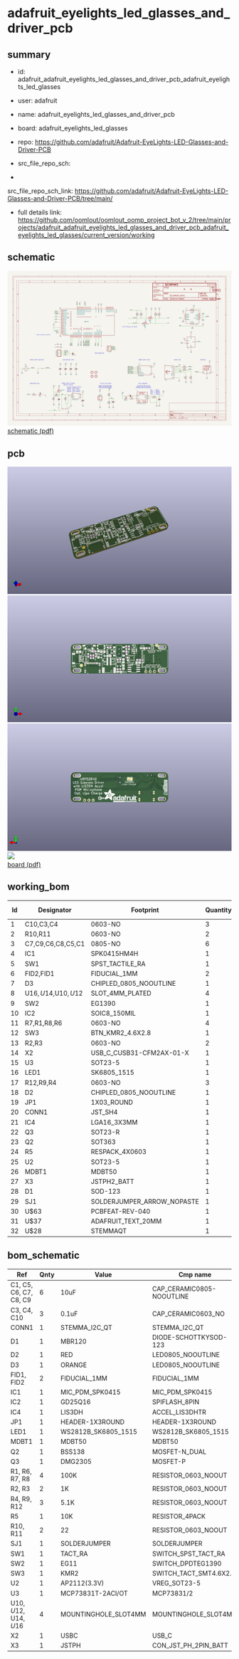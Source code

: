 # adafruit_eyelights_led_glasses_and_driver_pcb
 
## summary 
* id: adafruit_adafruit_eyelights_led_glasses_and_driver_pcb_adafruit_eyelights_led_glasses
* user: adafruit
* name: adafruit_eyelights_led_glasses_and_driver_pcb
* board: adafruit_eyelights_led_glasses
* repo: https://github.com/adafruit/Adafruit-EyeLights-LED-Glasses-and-Driver-PCB



* src_file_repo_sch: 
*
 src_file_repo_sch_link: https://github.com/adafruit/Adafruit-EyeLights-LED-Glasses-and-Driver-PCB/tree/main/
* full details link: https://github.com/oomlout/oomlout_oomp_project_bot_v_2/tree/main/projects/adafruit_adafruit_eyelights_led_glasses_and_driver_pcb_adafruit_eyelights_led_glasses/current_version/working  

## schematic  
![](working_schematic_600.png)  
[schematic (pdf)](working_schematic.pdf)  

## pcb  
![](working_3d_600.png) 
![](working_3d_front_600.png)  
![](working_3d_back_600.png)  
![](working_600.png)  
[board (pdf)](working.pdf)  

## working_bom
| Id | Designator | Footprint | Quantity | Designation | Supplier and ref |  | None | 
| --- | --- | --- | --- | --- | --- | --- | --- | 
| 1 | C10,C3,C4 | 0603-NO | 3 | 0.1uF |  |  | [''] | 
| 2 | R10,R11 | 0603-NO | 2 | 22 |  |  | [''] | 
| 3 | C7,C9,C6,C8,C5,C1 | 0805-NO | 6 | 10uF |  |  | [''] | 
| 4 | IC1 | SPK0415HM4H | 1 | MIC_PDM_SPK0415 |  |  | [''] | 
| 5 | SW1 | SPST_TACTILE_RA | 1 | TACT_RA |  |  | [''] | 
| 6 | FID2,FID1 | FIDUCIAL_1MM | 2 | FIDUCIAL_1MM |  |  | [''] | 
| 7 | D3 | CHIPLED_0805_NOOUTLINE | 1 | ORANGE |  |  | [''] | 
| 8 | U$16,U$14,U$10,U$12 | SLOT_4MM_PLATED | 4 | MOUNTINGHOLE_SLOT4MM |  |  | [''] | 
| 9 | SW2 | EG1390 | 1 | EG11 |  |  | [''] | 
| 10 | IC2 | SOIC8_150MIL | 1 | GD25Q16 |  |  | [''] | 
| 11 | R7,R1,R8,R6 | 0603-NO | 4 | 100K |  |  | [''] | 
| 12 | SW3 | BTN_KMR2_4.6X2.8 | 1 | KMR2 |  |  | [''] | 
| 13 | R2,R3 | 0603-NO | 2 | 1K |  |  | [''] | 
| 14 | X2 | USB_C_CUSB31-CFM2AX-01-X | 1 | USBC |  |  | [''] | 
| 15 | U3 | SOT23-5 | 1 | MCP73831T-2ACI/OT |  |  | [''] | 
| 16 | LED1 | SK6805_1515 | 1 | WS2812B_SK6805_1515 |  |  | [''] | 
| 17 | R12,R9,R4 | 0603-NO | 3 | 5.1K |  |  | [''] | 
| 18 | D2 | CHIPLED_0805_NOOUTLINE | 1 | RED |  |  | [''] | 
| 19 | JP1 | 1X03_ROUND | 1 |  |  |  | [''] | 
| 20 | CONN1 | JST_SH4 | 1 | STEMMA_I2C_QT |  |  | [''] | 
| 21 | IC4 | LGA16_3X3MM | 1 | LIS3DH |  |  | [''] | 
| 22 | Q3 | SOT23-R | 1 | DMG2305 |  |  | [''] | 
| 23 | Q2 | SOT363 | 1 | BSS138 |  |  | [''] | 
| 24 | R5 | RESPACK_4X0603 | 1 | 10K |  |  | [''] | 
| 25 | U2 | SOT23-5 | 1 | AP2112(3.3V) |  |  | [''] | 
| 26 | MDBT1 | MDBT50 | 1 | MDBT50 |  |  | [''] | 
| 27 | X3 | JSTPH2_BATT | 1 | JSTPH |  |  | [''] | 
| 28 | D1 | SOD-123 | 1 | MBR120 |  |  | [''] | 
| 29 | SJ1 | SOLDERJUMPER_ARROW_NOPASTE | 1 |  |  |  | [''] | 
| 30 | U$63 | PCBFEAT-REV-040 | 1 |  |  |  | [''] | 
| 31 | U$37 | ADAFRUIT_TEXT_20MM | 1 |  |  |  | [''] | 
| 32 | U$28 | STEMMAQT | 1 |  |  |  | [''] | 


## bom_schematic
| Ref | Qnty | Value | Cmp name | Footprint | Description | Vendor | DNP | 
| --- | --- | --- | --- | --- | --- | --- | --- | 
| C1, C5, C6, C7, C8, C9 | 6 | 10uF | CAP_CERAMIC0805-NOOUTLINE | working:0805-NO |  |  |  | 
| C3, C4, C10 | 3 | 0.1uF | CAP_CERAMIC0603_NO | working:0603-NO |  |  |  | 
| CONN1 | 1 | STEMMA_I2C_QT | STEMMA_I2C_QT | working:JST_SH4 |  |  |  | 
| D1 | 1 | MBR120 | DIODE-SCHOTTKYSOD-123 | working:SOD-123 |  |  |  | 
| D2 | 1 | RED | LED0805_NOOUTLINE | working:CHIPLED_0805_NOOUTLINE |  |  |  | 
| D3 | 1 | ORANGE | LED0805_NOOUTLINE | working:CHIPLED_0805_NOOUTLINE |  |  |  | 
| FID1, FID2 | 2 | FIDUCIAL_1MM | FIDUCIAL_1MM | working:FIDUCIAL_1MM |  |  |  | 
| IC1 | 1 | MIC_PDM_SPK0415 | MIC_PDM_SPK0415 | working:SPK0415HM4H |  |  |  | 
| IC2 | 1 | GD25Q16 | SPIFLASH_8PIN | working:SOIC8_150MIL |  |  |  | 
| IC4 | 1 | LIS3DH | ACCEL_LIS3DHTR | working:LGA16_3X3MM |  |  |  | 
| JP1 | 1 | HEADER-1X3ROUND | HEADER-1X3ROUND | working:1X03_ROUND |  |  |  | 
| LED1 | 1 | WS2812B_SK6805_1515 | WS2812B_SK6805_1515 | working:SK6805_1515 |  |  |  | 
| MDBT1 | 1 | MDBT50 | MDBT50 | working:MDBT50 |  |  |  | 
| Q2 | 1 | BSS138 | MOSFET-N_DUAL | working:SOT363 |  |  |  | 
| Q3 | 1 | DMG2305 | MOSFET-P | working:SOT23-R |  |  |  | 
| R1, R6, R7, R8 | 4 | 100K | RESISTOR_0603_NOOUT | working:0603-NO |  |  |  | 
| R2, R3 | 2 | 1K | RESISTOR_0603_NOOUT | working:0603-NO |  |  |  | 
| R4, R9, R12 | 3 | 5.1K | RESISTOR_0603_NOOUT | working:0603-NO |  |  |  | 
| R5 | 1 | 10K | RESISTOR_4PACK | working:RESPACK_4X0603 |  |  |  | 
| R10, R11 | 2 | 22 | RESISTOR_0603_NOOUT | working:0603-NO |  |  |  | 
| SJ1 | 1 | SOLDERJUMPER | SOLDERJUMPER | working:SOLDERJUMPER_ARROW_NOPASTE |  |  |  | 
| SW1 | 1 | TACT_RA | SWITCH_SPST_TACT_RA | working:SPST_TACTILE_RA |  |  |  | 
| SW2 | 1 | EG11 | SWITCH_DPDTEG1390 | working:EG1390 |  |  |  | 
| SW3 | 1 | KMR2 | SWITCH_TACT_SMT4.6X2.8 | working:BTN_KMR2_4.6X2.8 |  |  |  | 
| U2 | 1 | AP2112(3.3V) | VREG_SOT23-5 | working:SOT23-5 |  |  |  | 
| U3 | 1 | MCP73831T-2ACI/OT | MCP73831/2 | working:SOT23-5 |  |  |  | 
| U$10, U$12, U$14, U$16 | 4 | MOUNTINGHOLE_SLOT4MM | MOUNTINGHOLE_SLOT4MM | working:SLOT_4MM_PLATED |  |  |  | 
| X2 | 1 | USBC | USB_C | working:USB_C_CUSB31-CFM2AX-01-X |  |  |  | 
| X3 | 1 | JSTPH | CON_JST_PH_2PIN_BATT | working:JSTPH2_BATT |  |  |  | 



